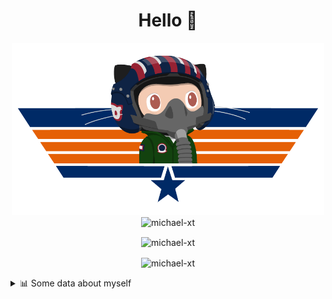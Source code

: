 <h1 align="center">Hello 👋</h1>


<p align="center"><img src="https://raw.githubusercontent.com/Michael-xT/Michael-xT/main/.github/topguntocat.png" width=500>
 <br>
<img src="https://komarev.com/ghpvc/?username=michael-xt&style=for-the-badge" alt="michael-xt" /> 
</p>

<p align="center"><img align="center" src="https://github-readme-stats.vercel.app/api/top-langs/?username=michael-xt&layout=compact&theme=dark&show_icons=true" alt="michael-xt" /></p>
<p align="center"><img align="center" src="https://github-readme-stats.vercel.app/api?username=michael-xt&show_icons=true&theme=dark&show_icons=true" alt="michael-xt" /></p>

<details align="left"><summary>📊 Some data about myself</summary>
<p>

<!--START_SECTION:waka-->
![Code Time](http://img.shields.io/badge/Code%20Time-398%20hrs%2015%20mins-blue)

**🐱 My GitHub Data** 

> 🏆 46 Contributions in the Year 2022
 > 
> 📦 16.6 MB Used in GitHub's Storage 
 > 
> 🚫 Not Opted to Hire
 > 
> 📜 9 Public Repositories 
 > 
> 🔑 25 Private Repositories  
 > 
**I'm an Early 🐤** 

```text
🌞 Morning    130 commits    ████████░░░░░░░░░░░░░░░░░   33.16% 
🌆 Daytime    102 commits    ██████░░░░░░░░░░░░░░░░░░░   26.02% 
🌃 Evening    156 commits    ██████████░░░░░░░░░░░░░░░   39.8% 
🌙 Night      4 commits      ░░░░░░░░░░░░░░░░░░░░░░░░░   1.02%

```
📅 **I'm Most Productive on Thursday** 

```text
Monday       40 commits     ██░░░░░░░░░░░░░░░░░░░░░░░   10.2% 
Tuesday      53 commits     ███░░░░░░░░░░░░░░░░░░░░░░   13.52% 
Wednesday    77 commits     █████░░░░░░░░░░░░░░░░░░░░   19.64% 
Thursday     86 commits     █████░░░░░░░░░░░░░░░░░░░░   21.94% 
Friday       51 commits     ███░░░░░░░░░░░░░░░░░░░░░░   13.01% 
Saturday     54 commits     ███░░░░░░░░░░░░░░░░░░░░░░   13.78% 
Sunday       31 commits     ██░░░░░░░░░░░░░░░░░░░░░░░   7.91%

```


📊 **This Week I Spent My Time On** 

```text
🔥 Editors: 
VS Code                  5 mins              █████████████████████████   100.0%

💻 Operating System: 
Windows                  5 mins              █████████████████████████   100.0%

```

**I Mostly Code in JavaScript** 

```text
JavaScript               10 repos            ███████░░░░░░░░░░░░░░░░░░   30.3% 
Java                     8 repos             ██████░░░░░░░░░░░░░░░░░░░   24.24% 
Vue                      3 repos             ██░░░░░░░░░░░░░░░░░░░░░░░   9.09% 
C#                       3 repos             ██░░░░░░░░░░░░░░░░░░░░░░░   9.09% 
HTML                     2 repos             █░░░░░░░░░░░░░░░░░░░░░░░░   6.06%

```


**Timeline**

![Chart not found](https://raw.githubusercontent.com/Michael-xT/Michael-xT/main/charts/bar_graph.png) 


 Last Updated on 27/05/2022 00:52:40 UTC
<!--END_SECTION:waka-->
</p>
